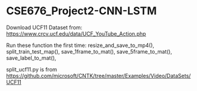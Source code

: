 # CSE676_Project2-CNN-LSTM

Download UCF11 Dataset from:
https://www.crcv.ucf.edu/data/UCF_YouTube_Action.php

Run these function the first time:
resize_and_save_to_mp4(), 
split_train_test_map(),
save_1frame_to_mat(),
save_5frame_to_mat(),
save_label_to_mat(),

split_ucf11.py is from https://github.com/microsoft/CNTK/tree/master/Examples/Video/DataSets/UCF11
